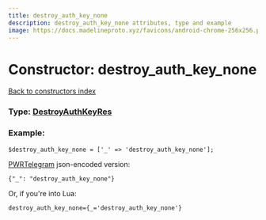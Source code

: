 ```yaml
---
title: destroy_auth_key_none
description: destroy_auth_key_none attributes, type and example
image: https://docs.madelineproto.xyz/favicons/android-chrome-256x256.png
---
```

# Constructor: destroy\_auth\_key\_none  
[Back to constructors index](index.md)






### Type: [DestroyAuthKeyRes](../types/DestroyAuthKeyRes.md)


### Example:

```
$destroy_auth_key_none = ['_' => 'destroy_auth_key_none'];
```  

[PWRTelegram](https://pwrtelegram.xyz) json-encoded version:

```
{"_": "destroy_auth_key_none"}
```


Or, if you're into Lua:  


```
destroy_auth_key_none={_='destroy_auth_key_none'}

```


